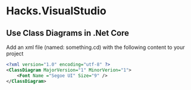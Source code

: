 # Hacks.VisualStudio

## Use Class Diagrams in .Net Core

Add an xml file (named: something.cd) with the following content to your project

```xml
<?xml version="1.0" encoding="utf-8" ?>
<ClassDiagram MajorVersion="1" MinorVerion="1">
	<Font Name ="Segoe UI" Size="9" />
</ClassDiagram>
```